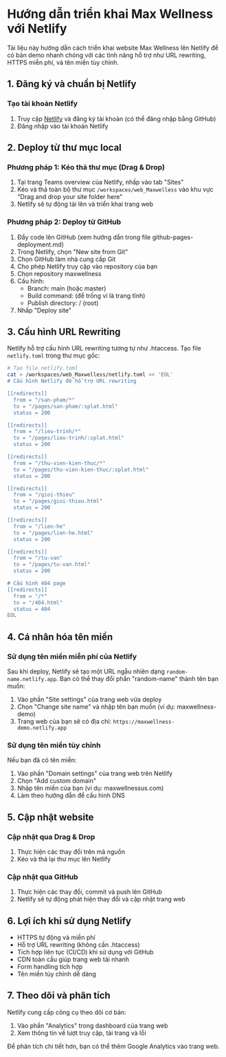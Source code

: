 # Hướng dẫn triển khai Max Wellness với Netlify

Tài liệu này hướng dẫn cách triển khai website Max Wellness lên Netlify để có bản demo nhanh chóng với các tính năng hỗ trợ như URL rewriting, HTTPS miễn phí, và tên miền tùy chỉnh.

## 1. Đăng ký và chuẩn bị Netlify

### Tạo tài khoản Netlify
1. Truy cập [Netlify](https://www.netlify.com/) và đăng ký tài khoản (có thể đăng nhập bằng GitHub)
2. Đăng nhập vào tài khoản Netlify

## 2. Deploy từ thư mục local

### Phương pháp 1: Kéo thả thư mục (Drag & Drop)
1. Tại trang Teams overview của Netlify, nhấp vào tab "Sites"
2. Kéo và thả toàn bộ thư mục `/workspaces/web_Maxwelless` vào khu vực "Drag and drop your site folder here"
3. Netlify sẽ tự động tải lên và triển khai trang web

### Phương pháp 2: Deploy từ GitHub
1. Đẩy code lên GitHub (xem hướng dẫn trong file github-pages-deployment.md)
2. Trong Netlify, chọn "New site from Git"
3. Chọn GitHub làm nhà cung cấp Git
4. Cho phép Netlify truy cập vào repository của bạn
5. Chọn repository maxwellness
6. Cấu hình:
   - Branch: main (hoặc master)
   - Build command: (để trống vì là trang tĩnh)
   - Publish directory: / (root)
7. Nhấp "Deploy site"

## 3. Cấu hình URL Rewriting

Netlify hỗ trợ cấu hình URL rewriting tương tự như .htaccess. Tạo file `netlify.toml` trong thư mục gốc:

```bash
# Tạo file netlify.toml
cat > /workspaces/web_Maxwelless/netlify.toml << 'EOL'
# Cấu hình Netlify để hỗ trợ URL rewriting

[[redirects]]
  from = "/san-pham/*"
  to = "/pages/san-pham/:splat.html"
  status = 200

[[redirects]]
  from = "/lieu-trinh/*"
  to = "/pages/lieu-trinh/:splat.html"
  status = 200

[[redirects]]
  from = "/thu-vien-kien-thuc/*"
  to = "/pages/thu-vien-kien-thuc/:splat.html"
  status = 200

[[redirects]]
  from = "/gioi-thieu"
  to = "/pages/gioi-thieu.html"
  status = 200

[[redirects]]
  from = "/lien-he"
  to = "/pages/lien-he.html"
  status = 200

[[redirects]]
  from = "/tu-van"
  to = "/pages/tu-van.html"
  status = 200

# Cấu hình 404 page
[[redirects]]
  from = "/*"
  to = "/404.html"
  status = 404
EOL
```

## 4. Cá nhân hóa tên miền

### Sử dụng tên miền miễn phí của Netlify
Sau khi deploy, Netlify sẽ tạo một URL ngẫu nhiên dạng `random-name.netlify.app`. Bạn có thể thay đổi phần "random-name" thành tên bạn muốn:

1. Vào phần "Site settings" của trang web vừa deploy
2. Chọn "Change site name" và nhập tên bạn muốn (ví dụ: maxwellness-demo)
3. Trang web của bạn sẽ có địa chỉ: `https://maxwellness-demo.netlify.app`

### Sử dụng tên miền tùy chỉnh
Nếu bạn đã có tên miền:

1. Vào phần "Domain settings" của trang web trên Netlify
2. Chọn "Add custom domain"
3. Nhập tên miền của bạn (ví dụ: maxwellnessus.com)
4. Làm theo hướng dẫn để cấu hình DNS

## 5. Cập nhật website

### Cập nhật qua Drag & Drop
1. Thực hiện các thay đổi trên mã nguồn
2. Kéo và thả lại thư mục lên Netlify

### Cập nhật qua GitHub
1. Thực hiện các thay đổi, commit và push lên GitHub
2. Netlify sẽ tự động phát hiện thay đổi và cập nhật trang web

## 6. Lợi ích khi sử dụng Netlify

- HTTPS tự động và miễn phí
- Hỗ trợ URL rewriting (không cần .htaccess)
- Tích hợp liên tục (CI/CD) khi sử dụng với GitHub
- CDN toàn cầu giúp trang web tải nhanh
- Form handling tích hợp
- Tên miền tùy chỉnh dễ dàng

## 7. Theo dõi và phân tích

Netlify cung cấp công cụ theo dõi cơ bản:

1. Vào phần "Analytics" trong dashboard của trang web 
2. Xem thông tin về lượt truy cập, tải trang và lỗi

Để phân tích chi tiết hơn, bạn có thể thêm Google Analytics vào trang web.
